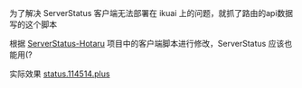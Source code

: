 为了解决 ServerStatus 客户端无法部署在 ikuai 上的问题，就抓了路由的api数据写的这个脚本

根据 [ServerStatus-Hotaru](https://github.com/cokemine/ServerStatus-Hotaru) 项目中的客户端脚本进行修改，ServerStatus 应该也能用(?

实际效果 [status.114514.plus](https://status.114514.plus)
